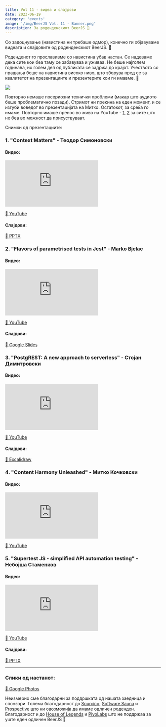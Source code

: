 ```yaml
---
title: Vol 11 - видеа и слајдови
date: 2023-06-19
category: 'events'
image: '/img/BeerJS Vol. 11 - Banner.png'
description: За роденденскиот BeerJS 🍻
---
```


Со задоцнување (навистина ни требаше одмор), конечно ги објавуваме видеата и слајдовите од роденденскиот BeerJS. 🎂

Роденденот го прославивме со навистина убав настан. Се надеваме дека сите кои беа таму се забавуваа и уживаа. Не беше
најголем годинава, но голем дел од публиката се задржа до крајот. Учеството со прашања беше на навистина високо ниво,
што зборува пред се за квалитетот на презентациите и презентерите кои ги имавме. 🍻

<img src="/img/BeerJS Vol. 11 - Banner.png" />

Повторно немаше посериозни технички проблеми (макар што аудиото беше проблематично позади). Стримот ни прекина на еден
момент, и се изгуби воведот во презентацијата на Митко. Остатокот, за среќа го имаме. Повторно имаше пренос во живо на
YouTube - [1](https://www.youtube.com/watch?v=xidzTs9FM30), [2](https://www.youtube.com/watch?v=XCFApGMKRmw) за сите што
не беа во можност да присуствуваат.

Снимки од презентациите:

### 1. "Context Matters" - **Теодор Симоновски**

#### Видео:

<div class="iframe-wrapper"><iframe src="https://www.youtube.com/embed/edb117qrOow" frameborder="0" allowfullscreen></iframe></div>

[🔗 YouTube](https://www.youtube.com/watch?v=edb117qrOow)

#### Слајдови:

[🔗 PPTX](/Context_Matters.pptx)

### 2. "Flavors of parametrised tests in Jest" - **Marko Bjelac**

#### Видео:

<div class="iframe-wrapper"><iframe src="https://www.youtube.com/embed/1GDzhwSQaH4" frameborder="0" allowfullscreen></iframe></div>

[🔗 YouTube](https://www.youtube.com/watch?v=1GDzhwSQaH4)

#### Слајдови:

[🔗 Google Slides](https://docs.google.com/presentation/d/1BzKB7G1oIpgKi_s_VoM3hMrU114VsKTXHjHho12k5Ww/edit?usp=sharing)

### 3. "PostgREST: A new approach to serverless" - **Стојан Димитровски**

#### Видео:

<div class="iframe-wrapper"><iframe src="https://www.youtube.com/embed/vgD1LU0F9Zc" frameborder="0" allowfullscreen></iframe></div>

[🔗 YouTube](https://www.youtube.com/watch?v=vgD1LU0F9Zc)

#### Слајдови:

[🔗 Excalidraw](/postgrest.excalidraw)

### 4. "Content Harmony Unleashed" - **Митко Кочковски**

#### Видео:

<div class="iframe-wrapper"><iframe src="https://www.youtube.com/embed/kIACNMWx_SY" frameborder="0" allowfullscreen></iframe></div>

[🔗 YouTube](https://www.youtube.com/watch?v=kIACNMWx_SY)

### 5. "Supertest JS - simplified API automation testing" - **Небојша Стаменков**

#### Видео:

<div class="iframe-wrapper"><iframe src="https://www.youtube.com/embed/fldm5mghzQU" frameborder="0" allowfullscreen></iframe></div>

[🔗 YouTube](https://www.youtube.com/watch?v=fldm5mghzQU)

#### Слајдови:

[🔗 PPTX](/Supertest.pptx)

---

### Слики од настанот:

[🔗 Google Photos](https://photos.app.goo.gl/jQevJkLGPhsCE4eF6)

Неизмерно сме благодарни за поддршката од нашата заедница и спонзори. Голема благодарност до
[Sourcico](https://sourcico.com), [Software Sauna](https://softwaresauna.com) и
[Prospective](https://www.prospective.ch) што ни овозможија да имаме одличен роденден. Благодарност и до
[House of Legends](https://www.facebook.com/HOL.Club.Skopje/) и [PivoLabs](https://www.instagram.com/pivolabsmk/) што не
поддржаа за уште еден одличен BeerJS 🍻
